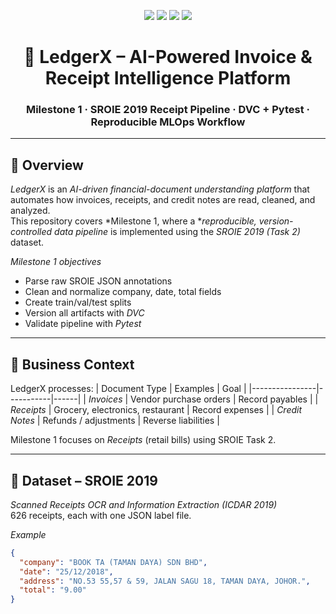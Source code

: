 <p align="center">
  <img src="https://img.shields.io/badge/Python-3.11-blue?logo=python">
  <img src="https://img.shields.io/badge/DVC-Data%20Version%20Control-green?logo=dvc">
  <img src="https://img.shields.io/badge/Pytest-Tests%20Passing-brightgreen?logo=pytest">
  <img src="https://img.shields.io/badge/License-MIT-black?logo=open-source-initiative">
</p>

<h1 align="center">🧾 LedgerX – AI-Powered Invoice & Receipt Intelligence Platform</h1>
<h3 align="center">Milestone 1 · SROIE 2019 Receipt Pipeline · DVC + Pytest · Reproducible MLOps Workflow</h3>

---

## 📘 Overview
*LedgerX* is an *AI-driven financial-document understanding platform* that automates how invoices, receipts, and credit notes are read, cleaned, and analyzed.  
This repository covers *Milestone 1, where a **reproducible, version-controlled data pipeline* is implemented using the *SROIE 2019 (Task 2)* dataset.

*Milestone 1 objectives*
- Parse raw SROIE JSON annotations  
- Clean and normalize company, date, total fields  
- Create train/val/test splits  
- Version all artifacts with *DVC*  
- Validate pipeline with *Pytest*

---

## 🧠 Business Context
LedgerX processes:
| Document Type | Examples | Goal |
|----------------|-----------|------|
| *Invoices* | Vendor purchase orders | Record payables |
| *Receipts* | Grocery, electronics, restaurant | Record expenses |
| *Credit Notes* | Refunds / adjustments | Reverse liabilities |

Milestone 1 focuses on *Receipts* (retail bills) using SROIE Task 2.

---

## 🧩 Dataset – SROIE 2019
*Scanned Receipts OCR and Information Extraction (ICDAR 2019)*  
626 receipts, each with one JSON label file.

*Example*
```json
{
  "company": "BOOK TA (TAMAN DAYA) SDN BHD",
  "date": "25/12/2018",
  "address": "NO.53 55,57 & 59, JALAN SAGU 18, TAMAN DAYA, JOHOR.",
  "total": "9.00"
}